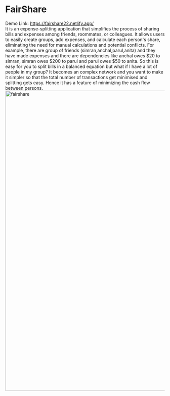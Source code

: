 
# FairShare<br>
Demo Link: <a href="https://fairshare22.netlify.app/">https://fairshare22.netlify.app/</a>
<br>
It is an expense-splitting application that simplifies the process of sharing bills and expenses among friends, roommates, or colleagues. It allows users to easily create groups, add expenses, and calculate each person's share, eliminating the need for manual calculations and potential conflicts.
For example, there are group of friends (simran,anchal,parul,anita) and they have made expenses and there are dependencies like anchal owes $20 to simran, simran owes $200 to parul and parul owes $50 to anita. So this is easy for you to split bills in a balanced equation but what if I have a lot of people in my group? It becomes an complex network and you want to make it simpler so that the total number of transactions get minimised and splitting gets easy. Hence it has a feature of minimizing the cash flow between persons.
<br>
<img width="947" alt="fairshare" src="https://github.com/parul-saini/Fairshare_netlify/assets/97037135/4fefeb2c-b4d0-40ea-820e-8f7373e2534d">
